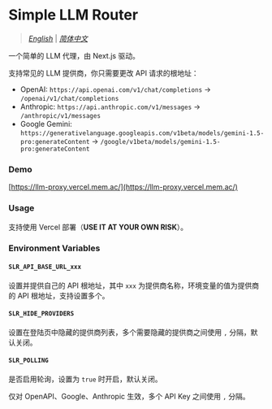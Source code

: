 # Simple LLM Router

> [_English_](./README.md) | [_简体中文_](./README.zh_CN.md)

一个简单的 LLM 代理，由 Next.js 驱动。

支持常见的 LLM 提供商，你只需要更改 API 请求的根地址：

- OpenAI: `https://api.openai.com/v1/chat/completions` -> `/openai/v1/chat/completions`
- Anthropic: `https://api.anthropic.com/v1/messages` -> `/anthropic/v1/messages`
- Google Gemini: `https://generativelanguage.googleapis.com/v1beta/models/gemini-1.5-pro:generateContent` -> `/google/v1beta/models/gemini-1.5-pro:generateContent`

### Demo

[https://llm-proxy.vercel.mem.ac/](https://llm-proxy.vercel.mem.ac/)

### Usage

支持使用 Vercel 部署（**USE IT AT YOUR OWN RISK**）。

### Environment Variables

#### `SLR_API_BASE_URL_xxx`

设置并提供自己的 API 根地址，其中 `xxx` 为提供商名称，环境变量的值为提供商的 API 根地址，支持设置多个。

#### `SLR_HIDE_PROVIDERS`

设置在登陆页中隐藏的提供商列表，多个需要隐藏的提供商之间使用 `,` 分隔，默认关闭。

#### `SLR_POLLING`

是否启用轮询，设置为 `true` 时开启，默认关闭。

仅对 OpenAPI、Google、Anthropic 生效，多个 API Key 之间使用 `,` 分隔。

